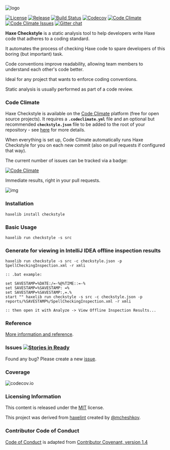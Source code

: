 ![logo](resources/logo.png)

[![License](https://img.shields.io/badge/license-MIT-blue.svg)](http://opensource.org/licenses/MIT)
[![Release](https://img.shields.io/github/release/HaxeCheckstyle/haxe-checkstyle.svg)](http://lib.haxe.org/p/checkstyle/)
[![Build Status](https://travis-ci.org/HaxeCheckstyle/haxe-checkstyle.svg)](https://travis-ci.org/HaxeCheckstyle/haxe-checkstyle)
[![Codecov](https://img.shields.io/codecov/c/github/HaxeCheckstyle/haxe-checkstyle.svg)](https://codecov.io/github/HaxeCheckstyle/haxe-checkstyle?branch=dev)
[![Code Climate](https://codeclimate.com/github/HaxeCheckstyle/haxe-checkstyle/badges/gpa.svg)](https://codeclimate.com/github/HaxeCheckstyle/haxe-checkstyle)
[![Code Climate Issues](https://img.shields.io/codeclimate/issues/github/HaxeCheckstyle/haxe-checkstyle.svg)](https://codeclimate.com/github/HaxeCheckstyle/haxe-checkstyle/issues)
[![Gitter chat](https://badges.gitter.im/Join%20Chat.svg)](https://gitter.im/HaxeCheckstyle/haxe-checkstyle)

**Haxe Checkstyle** is a static analysis tool to help developers write Haxe code that adheres to a coding standard.

It automates the process of checking Haxe code to spare developers of this boring (but important) task.

Code conventions improve readability, allowing team members to understand each other's code better.

Ideal for any project that wants to enforce coding conventions.

Static analysis is usually performed as part of a code review.

### Code Climate

Haxe Checkstyle is available on the [Code Climate](https://docs.codeclimate.com/docs/haxe-checkstyle) platform (free for open source projects). It requires a **`.codeclimate.yml`** file and an optional but recommended **`checkstyle.json`** file to be added to the root of your repository - see [here](https://docs.codeclimate.com/docs/haxe-checkstyle) for more details.

When everything is set up, Code Climate automatically runs Haxe Checkstyle for you on each new commit (also on pull requests if configured that way).

The current number of issues can be tracked via a badge:

[![Code Climate](https://img.shields.io/codeclimate/issues/github/HaxeCheckstyle/haxe-checkstyle.svg)](https://codeclimate.com/github/HaxeCheckstyle/haxe-checkstyle/issues)

Immediate results, right in your pull requests.

![img](https://codeclimate.com/marketing/images/features/pull_requests-67ad7029.png)

### Installation

```
haxelib install checkstyle
```

### Basic Usage

```
haxelib run checkstyle -s src
```

### Generate for viewing in IntelliJ IDEA offline inspection results

```
haxelib run checkstyle -s src -c checkstyle.json -p SpellCheckingInspection.xml -r xmli
```

```
:: .bat example:

set SAVESTAMP=%DATE:/=-%@%TIME::=-%
set SAVESTAMP=%SAVESTAMP: =%
set SAVESTAMP=%SAVESTAMP:,=.%
start "" haxelib run checkstyle -s src -c checkstyle.json -p reports/%SAVESTAMP%/SpellCheckingInspection.xml -r xmli

:: then open it with Analyze -> View Offline Inspection Results...
```

### Reference

[More information and reference](http://haxecheckstyle.github.io/docs).

### Issues [![Stories in Ready](https://badge.waffle.io/HaxeCheckstyle/haxe-checkstyle.svg?label=ready&title=Ready)](http://waffle.io/HaxeCheckstyle/haxe-checkstyle)

Found any bug? Please create a new [issue](https://github.com/HaxeCheckstyle/haxe-checkstyle/issues/new).

### Coverage

![codecov.io](https://codecov.io/github/HaxeCheckstyle/haxe-checkstyle/branch.svg?branch=dev)

### Licensing Information

This content is released under the [MIT](http://opensource.org/licenses/MIT) license.

This project was derived from [haxelint](https://github.com/mcheshkov/haxelint)
created by [@mcheshkov](https://github.com/mcheshkov).

### Contributor Code of Conduct

[Code of Conduct](https://github.com/CoralineAda/contributor_covenant) is adapted from
[Contributor Covenant, version 1.4](http://contributor-covenant.org/version/1/4)
